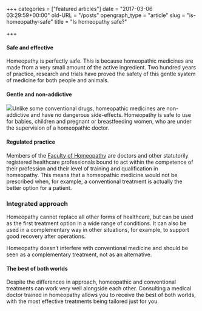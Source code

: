 +++
categories = ["featured articles"]
date = "2017-03-06 03:29:59+00:00"
old-URL = "/posts"
opengraph_type = "article"
slug = "is-homeopathy-safe"
title = "Is homeopathy safe?"

+++

#### Safe and effective

Homeopathy is perfectly safe. This is because homeopathic medicines are made from a very small amount of the active ingredient. Two hundred years of practice, research and trials have proved the safety of this gentle system of medicine for both people and animals.

#### Gentle and non-addictive

![](https://res.cloudinary.com/homeopathyuk/v1557403245/bha/Is-homeopathy-safe.jpg)Unlike some conventional drugs, homeopathic medicines are non-addictive and have no dangerous side-effects. Homeopathy is safe to use for babies, children and pregnant or breastfeeding women, who are under the supervision of a homeopathic doctor.

#### Regulated practice

Members of the [Faculty of Homeopathy](http://www.facultyofhomeopathy.org/) are doctors and other statutorily registered healthcare professionals bound to act within the competence of their profession and their level of training and qualification in homeopathy. This means that a homeopathic medicine would not be prescribed when, for example, a conventional treatment is actually the better option for a patient.

### Integrated approach

Homeopathy cannot replace all other forms of healthcare, but can be used as the first treatment option in a wide range of conditions. It can also be used in a complementary way in other situations, for example, to support good recovery after operations.

Homeopathy doesn’t interfere with conventional medicine and should be seen as a complementary treatment, not as an alternative.

#### The best of both worlds

Despite the differences in approach, homeopathic and conventional treatments can work very well alongside each other. Consulting a medical doctor trained in homeopathy allows you to receive the best of both worlds, with the most effective treatments being tailored just for you.

